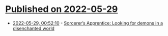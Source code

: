 # [Published on 2022-05-29](index.md)

* [2022-05-29, 00:52:10](https://news.ycombinator.com/item?id=31545186) - [Sorcerer’s Apprentice: Looking for demons in a disenchanted world](https://harpers.org/archive/2022/06/sorcerers-apprentice-looking-for-demons/)
